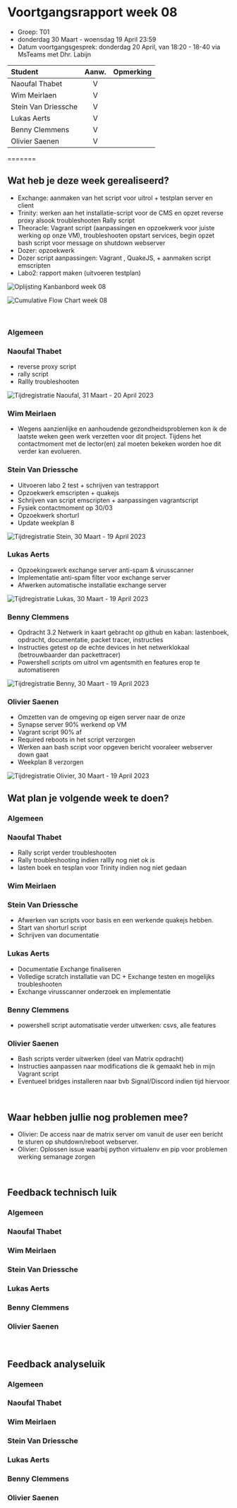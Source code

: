 # Voortgangsrapport week 08

- Groep: T01
- donderdag 30 Maart - woensdag 19 April 23:59
- Datum voortgangsgesprek: donderdag 20 April, van 18:20 - 18-40 via MsTeams met Dhr. Labijn

| Student             | Aanw. | Opmerking |
| :------------------ | :---: | :-------- |
| Naoufal Thabet      |   V   |           |
| Wim Meirlaen        |   V   |           |
| Stein Van Driessche |   V   |           |
| Lukas Aerts         |   V   |           |
| Benny Clemmens      |   V   |           |
| Olivier Saenen      |   V   |           |

=======

## Wat heb je deze week gerealiseerd?

- Exchange: aanmaken van het script voor uitrol + testplan server en client
- Trinity: werken aan het installatie-script voor de CMS en opzet reverse proxy alsook troubleshooten Rally script
- Theoracle: Vagrant script (aanpassingen en opzoekwerk voor juiste werking op onze VM), troubleshooten opstart services, begin opzet bash script voor message on shutdown webserver
- Dozer: opzoekwerk
- Dozer script aanpassingen: Vagrant , QuakeJS, + aanmaken script emscripten
- Labo2: rapport maken (uitvoeren testplan)

![Oplijsting Kanbanbord week 08](/weekrapport/img/weekrapporten/week-8/kanbanweek8.png)

![Cumulative Flow Chart week 08](/weekrapport/img/weekrapporten/week-8/cumulative-flow-week8.PNG)

&nbsp;

### Algemeen

### Naoufal Thabet

- reverse proxy script
- rally script
- Rallly troubleshooten

![Tijdregistratie Naoufal, 31 Maart - 20 April 2023](/weekrapport/img/timesheets/week-8/Naoufal_08_Timesheet.PNG)

### Wim Meirlaen

- Wegens aanzienlijke en aanhoudende gezondheidsproblemen kon ik de laatste weken geen werk verzetten voor dit project.
  Tijdens het contactmoment met de lector(en) zal moeten bekeken worden hoe dit verder kan evolueren.

### Stein Van Driessche

- Uitvoeren labo 2 test + schrijven van testrapport
- Opzoekwerk emscripten + quakejs
- Schrijven van script emscripten + aanpassingen vagrantscript
- Fysiek contactmoment op 30/03
- Opzoekwerk shorturl
- Update weekplan 8

![Tijdregistratie Stein, 30 Maart - 19 April 2023](/weekrapport/img/timesheets/week-8/Stein_08_Timesheet.PNG)

### Lukas Aerts

- Opzoekingswerk exchange server anti-spam & virusscanner
- Implementatie anti-spam filter voor exchange server
- Afwerken automatische installatie exchange server

![Tijdregistratie Lukas, 30 Maart - 19 April 2023](/weekrapport/img/timesheets/week-8/Lukas_08_Timesheet.PNG)

### Benny Clemmens

- Opdracht 3.2 Netwerk in kaart gebracht op github en kaban: lastenboek, opdracht, documentatie, packet tracer, instructies
- Instructies getest op de echte devices in het netwerklokaal (betrouwbaarder dan packettracer)
- Powershell scripts om uitrol vm agentsmith en features erop te automatiseren

![Tijdregistratie Benny, 30 Maart - 19 April 2023](/weekrapport/img/timesheets/week-8/Benny_08_Timesheet.PNG)

### Olivier Saenen

- Omzetten van de omgeving op eigen server naar de onze
- Synapse server 90% werkend op VM
- Vagrant script 90% af
- Required reboots in het script verzorgen
- Werken aan bash script voor opgeven bericht vooraleer webserver down gaat
- Weekplan 8 verzorgen

![Tijdregistratie Olivier, 30 Maart - 19 April 2023](/weekrapport/img/timesheets/week-8/Olivier_08_timesheet.png)

## Wat plan je volgende week te doen?

### Algemeen

### Naoufal Thabet

- Rally script verder troubleshooten
- Rally troubleshooting indien rallly nog niet ok is
- lasten boek en tesplan voor Trinity indien nog niet gedaan

### Wim Meirlaen

### Stein Van Driessche

- Afwerken van scripts voor basis en een werkende quakejs hebben.
- Start van shorturl script
- Schrijven van documentatie

### Lukas Aerts

- Documentatie Exchange finaliseren
- Volledige scratch installatie van DC + Exchange testen en mogelijks troubleshooten
- Exchange virusscanner onderzoek en implementatie

### Benny Clemmens

- powershell script automatisatie verder uitwerken: csvs, alle features

### Olivier Saenen

- Bash scripts verder uitwerken (deel van Matrix opdracht)
- Instructies aanpassen naar modifications die ik gemaakt heb in mijn Vagrant script
- Eventueel bridges installeren naar bvb Signal/Discord indien tijd hiervoor

&nbsp;

## Waar hebben jullie nog problemen mee?

- Olivier: De access naar de matrix server om vanuit de user een bericht te sturen op shutdown/reboot webserver.
- Olivier: Oplossen issue waarbij python virtualenv en pip voor problemen werking semanage zorgen

&nbsp;

## Feedback technisch luik

### Algemeen

### Naoufal Thabet

### Wim Meirlaen

### Stein Van Driessche

### Lukas Aerts

### Benny Clemmens

### Olivier Saenen

&nbsp;

## Feedback analyseluik

### Algemeen

### Naoufal Thabet

### Wim Meirlaen

### Stein Van Driessche

### Lukas Aerts

### Benny Clemmens

### Olivier Saenen
